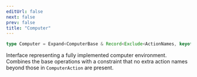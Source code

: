 ```yaml
---
editUrl: false
next: false
prev: false
title: "Computer"
---
```


```ts
type Computer = Expand<ComputerBase & Record<Exclude<ActionNames, keyof ComputerBase>, never>>;
```

Interface representing a fully implemented computer environment.
Combines the base operations with a constraint that no extra
action names beyond those in `ComputerAction` are present.
